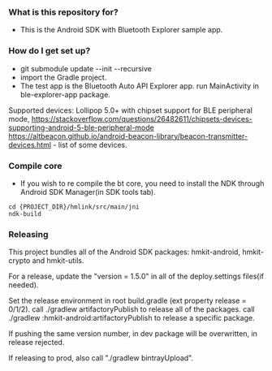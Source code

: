 ### What is this repository for?

* This is the Android SDK with Bluetooth Explorer sample app.

### How do I get set up?

* git submodule update --init --recursive
* import the Gradle project.
* The test app is the Bluetooth Auto API Explorer app. run MainActivity in ble-explorer-app package.

Supported devices: Lollipop 5.0+ with chipset support for BLE peripheral mode, https://stackoverflow.com/questions/26482611/chipsets-devices-supporting-android-5-ble-peripheral-mode https://altbeacon.github.io/android-beacon-library/beacon-transmitter-devices.html - list of some devices.

### Compile core
* If you wish to re compile the bt core, you need to install the NDK through Android SDK Manager(in SDK tools tab).
```
cd {PROJECT_DIR}/hmlink/src/main/jni 
ndk-build
```


### Releasing

This project bundles all of the Android SDK packages: hmkit-android, hmkit-crypto and hmkit-utils.

For a release, update the "version = 1.5.0" in all of the deploy.settings files(if needed).

Set the release environment in root build.gradle (ext property release = 0/1/2).
call ./gradlew artifactoryPublish to release all of the packages.
call ./gradlew :hmkit-android:artifactoryPublish to release a specific package.

If pushing the same version number, in dev package will be overwritten, in release rejected.

If releasing to prod, also call "./gradlew bintrayUpload".